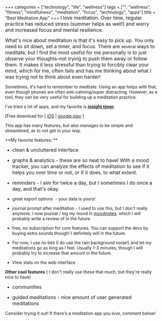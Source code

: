 +++
categories = ["technology", "life", "wellness"]
tags = ["", "wellness", "fitness", "mindfulness", "meditation", "focus", "technology", "apps"]
title = "Best Meditation App"
+++
<span style="color: rgb(25, 25, 25); font-size: 1rem;">I love meditation. Over time, regular practice has reduced stress (summer helps as well!) and worry and increased focus and mental resilience.</span>

<span style="font-size: 1rem;">What's nice about meditation is that it's easy to pick up. You only need to sit down, set a timer, and focus. There are&nbsp;</span>several<span style="font-size: 1rem;">&nbsp;ways to meditate, but I find the most useful for me personally is to just observe your thoughts–not trying to push them away or follow them. It makes it less stressful than trying to forcibly clear your mind, which for me, often fails and has me thinking about what I was trying not to think about even harder!</span>

Sometimes, it's hard to remember to meditate. Using an app helps with that, even though phones are often anti-calming/super distracting. However, as a tool, they can be very useful for building up a meditation practice.

I've tried a lot of apps, and my favorite is **[insight timer](https://insighttimer.com).**

[Free download for [ [iOS](https://itunes.apple.com/us/app/zen-timer-meditation-timer/id337472899?mt=8) | [google play](https://play.google.com/store/apps/details?id=com.spotlightsix.zentimerlite2) ]

This app has many features, but also manages to be simple and streamlined, as to not get in your way.

**My favorite features: **

* <span style="font-size: 1rem;">clean &amp; uncluttered interface</span>

* <span style="font-size: 1rem;">graphs &amp; analytics - these are so neat to have! With a mood tracker, you can analyze the effects of meditation to see if it helps you over time or not, or if it does, to what extent.&nbsp;</span>

* <span style="font-size: 1rem;">reminders - I aim for twice a day, but I sometimes I do once a day, and that's okay.&nbsp;</span>

* great export options  - your data is yours!

* journal prompt after meditation - I used to use this, but I don't really anymore. I now journal / log my mood in [moodnotes](http://moodnotes.thriveport.com), which I will probably write a review of in the future.

* free, no subscription for core features. You can support the devs by buying extra sounds though! I definitely will in the future.

* For now, I use no bell (I do use the rain background noise!) and let my meditations go as long as I feel. Usually 1-3 minutes, though I will probably try to increase that amount in the future.

* View stats on the web interface

**Other cool features** ( I don't really use these that much, but they're really nice to have)

* <span style="font-size: 1rem;">communities</span>

* <span style="font-size: 1rem;">guided meditations - nice amount of user generated meditations</span>

Consider trying it out! If there's a meditation app you love, comment below!